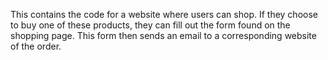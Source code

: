 This contains the code for a website where users can shop. If they choose to buy one of these products, they can fill out the form found on the shopping page. This form then sends an email to a corresponding website of the order.
